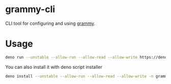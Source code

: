 # grammy-cli
CLI tool for configuring and using [grammy](https://grammy.dev/).

# Usage

```sh
deno run --unstable --allow-run --allow-read --allow-write https://deno.land/x/grammy_cli/mod.ts init
```

You can also install it with deno script installer
```sh
deno install --unstable --allow-run --allow-read --allow-write -n grammy https://deno.land/x/grammy_cli/mod.ts
```

